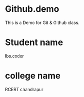 # Github.demo
This is a Demo for Git &amp; Github class.

# Student name
lbs.coder

# college name
RCERT chandrapur